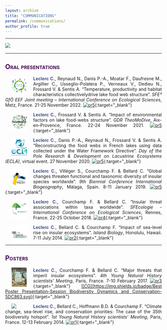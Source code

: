 ```yaml
---
layout: archive
title: "COMMUNICATIONS"
permalink: /communications/
author_profile: true
---
```

<style> body {text-align: justify} </style> <!-- Justify text. -->

------

<img src="/images/conf_band.png"
    class="center">

------

## <span style="font-variant:small-caps;"><span style="color:#440154">**Oral presentations**</span></span>


<img src="/images/logo_sfecologie_2022.png"
    width="50"
    hspace="20"
    align="left"> <span style="color:#3B528B">**Leclerc C.**</span>, Reynaud N., Danis P.-A., Moatar F., Daufresne M., Argillier C., Usseglio-Polatera P., Verneaux V., Dedieu N., Frossard V. & Sentis A. “Temperature, productivity and habitat characteristics collectivelydrive lake food web structure”. *SFE² GfÖ EEF Joint meeting – International Conference on Ecological Sciences*, Metz, France. 21-25 November 2022. [![or5](https://img.shields.io/badge/figshare-s/Presentation_SFE_2020-21908C.svg)](https://doi.org/10.6084/m9.figshare.21931287.v2){:target="_blank"}  

<img src="/images/logo_theomodive_2021.png"
    width="50"
    hspace="20"
    align="left"> <span style="color:#3B528B">**Leclerc C.**</span>, Frossard V. & Sentis A. “Impact of environmental factors on lake food-webs structure”. *GDR TheoMoDive*, Aix-en-Provence, France. 22-24 November 2021. [![or5](https://img.shields.io/badge/figshare-s/d540f219ee9c52d592e6-21908C.svg)](https://figshare.com/s/d540f219ee9c52d592e6){:target="_blank"}  

<img src="/images/logo_ecla.png"
    width="50"
    hspace="20"
    align="left"> <span style="color:#3B528B">**Leclerc C.**</span>, Danis P.-A., Reynaud N., Frossard V. & Sentis A. “Reconstructing the food webs in French lakes using data collected under the Water Framework Directive”. *Day of the Pole Research & Development on Lacustrine Ecosystems (ECLA)*, virtual event. 27 November 2020. [![or5](https://img.shields.io/badge/figshare-s/644f98cd028bb56f5c76-21908C.svg)](https://figshare.com/s/644f98cd028bb56f5c76){:target="_blank"}

<img src="/images/logo_malaga_2019.png"
    width="50"
    hspace="20"
    align="left"> <span style="color:#3B528B">**Leclerc C.**</span>, Villéger S., Courchamp F. & Bellard C. “Global changes threaten functional and taxonomic diversity of insular species worldwide”. *9th Biennial Conference International Biogeography*, Málaga, Spain. 8-11 January 2019. [![or5](https://img.shields.io/badge/figshare-s/84e67cb4cc6a98e87e95-21908C.svg)](https://figshare.com/s/84e67cb4cc6a98e87e95){:target="_blank"}

<img src="/images/logo_sfecologie_2018.png"
  width="50"
  hspace="20"
  align="left"> <span style="color:#3B528B">**Leclerc C.**</span>, Courchamp F. & Bellard C. “Insular threat associations within taxa worldwide”. *SFEcologie - International Conference on Ecological Sciences*, Rennes, France. 22-25 October 2018. [![or4](https://img.shields.io/badge/figshare-s/363da25268b55e068613-21908C.svg)](https://figshare.com/s/363da25268b55e068613){:target="_blank"}

<img src="/images/logo_islandbiology.png"
  width="50"
  hspace="20"
  align="left"> <span style="color:#3B528B">**Leclerc C.**</span>, Bellard C. & Courchamp F. “Impact of sea-level rise on insular ecosystems”. *Island Biology*, Honolulu, Hawaii. 7-11 July 2014. [![or2](https://img.shields.io/badge/figshare-s/754f947c8e0b675ed33b-21908C.svg)](https://figshare.com/s/754f947c8e0b675ed33b){:target="_blank"}

------

## <span style="font-variant:small-caps;"><span style="color:#440154">**Posters**</span></span>

<img src="/images/logo_ynhm_2017.jpg"
  width="50"
  hspace="20"
  align="left"> <span style="color:#3B528B">**Leclerc C.**</span>, Courchamp F. & Bellard C. “Major threats that imperil insular ecosystems”. *4th Young Natural History scientists’ Meeting*, Paris, France. 7-10 February 2017. [![or3](https://img.shields.io/badge/figshare-s/34f7eb89aa90ab001f9a-21908C.svg)](https://figshare.com/s/34f7eb89aa90ab001f9a){:target="_blank"} [![CG](https://img.shields.io/badge/Best Poster Presentation-Session Biodiversity Dynamics and Conservation-5DC863.svg)](https://www.sfecologie.org/2017/03/11/laureats-sfe-jeunes-chercheurs-sciences-naturelles/){:target="_blank"}

<img src="/images/logo_ynhm_2014.png"
 width="50"
 hspace="20"
 align="left"> <span style="color:#3B528B">**Leclerc C.**</span>, Bellard C., Hoffmann B.D. & Courchamp F. “Climate change, sea-level rise, and conservation priorities: The case of the 35th biodiversity hotspot”. *1st Young Natural History scientists’ Meeting*, Paris, France. 12-13 February 2014. [![or1](https://img.shields.io/badge/figshare-s/5ef9f5d8cf9952d9c5f4-21908C.svg)](https://figshare.com/s/5ef9f5d8cf9952d9c5f4){:target="_blank"}